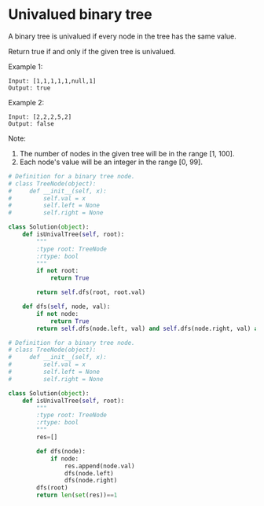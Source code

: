 # Univalued binary tree

A binary tree is univalued if every node in the tree has the same value.

Return true if and only if the given tree is univalued.

Example 1:

```
Input: [1,1,1,1,1,null,1]
Output: true
```

Example 2:

```
Input: [2,2,2,5,2]
Output: false
```

Note:

1. The number of nodes in the given tree will be in the range [1, 100].
2. Each node's value will be an integer in the range [0, 99].

```python
# Definition for a binary tree node.
# class TreeNode(object):
#     def __init__(self, x):
#         self.val = x
#         self.left = None
#         self.right = None

class Solution(object):
    def isUnivalTree(self, root):
        """
        :type root: TreeNode
        :rtype: bool
        """
        if not root:
            return True

        return self.dfs(root, root.val)

    def dfs(self, node, val):
        if not node:
            return True
        return self.dfs(node.left, val) and self.dfs(node.right, val) and node.val == val
```

```python
# Definition for a binary tree node.
# class TreeNode(object):
#     def __init__(self, x):
#         self.val = x
#         self.left = None
#         self.right = None

class Solution(object):
    def isUnivalTree(self, root):
        """
        :type root: TreeNode
        :rtype: bool
        """
        res=[]

        def dfs(node):
            if node:
                res.append(node.val)
                dfs(node.left)
                dfs(node.right)
        dfs(root)
        return len(set(res))==1
```
